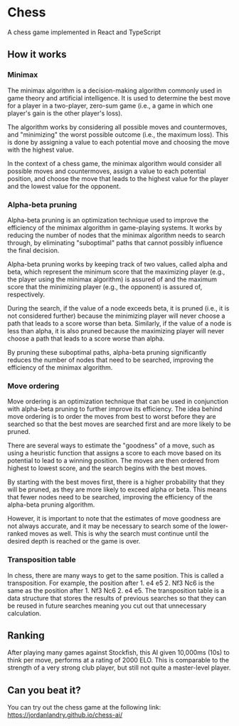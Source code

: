 # Chess

A chess game implemented in React and TypeScript

## How it works

### Minimax

The minimax algorithm is a decision-making algorithm commonly used in game theory and artificial intelligence. It is used to determine the best move for a player in a two-player, zero-sum game (i.e., a game in which one player's gain is the other player's loss).

The algorithm works by considering all possible moves and countermoves, and "minimizing" the worst possible outcome (i.e., the maximum loss). This is done by assigning a value to each potential move and choosing the move with the highest value.

In the context of a chess game, the minimax algorithm would consider all possible moves and countermoves, assign a value to each potential position, and choose the move that leads to the highest value for the player and the lowest value for the opponent.

### Alpha-beta pruning

Alpha-beta pruning is an optimization technique used to improve the efficiency of the minimax algorithm in game-playing systems. It works by reducing the number of nodes that the minimax algorithm needs to search through, by eliminating "suboptimal" paths that cannot possibly influence the final decision.

Alpha-beta pruning works by keeping track of two values, called alpha and beta, which represent the minimum score that the maximizing player (e.g., the player using the minimax algorithm) is assured of and the maximum score that the minimizing player (e.g., the opponent) is assured of, respectively.

During the search, if the value of a node exceeds beta, it is pruned (i.e., it is not considered further) because the minimizing player will never choose a path that leads to a score worse than beta. Similarly, if the value of a node is less than alpha, it is also pruned because the maximizing player will never choose a path that leads to a score worse than alpha.

By pruning these suboptimal paths, alpha-beta pruning significantly reduces the number of nodes that need to be searched, improving the efficiency of the minimax algorithm.

### Move ordering

Move ordering is an optimization technique that can be used in conjunction with alpha-beta pruning to further improve its efficiency. The idea behind move ordering is to order the moves from best to worst before they are searched so that the best moves are searched first and are more likely to be pruned.

There are several ways to estimate the "goodness" of a move, such as using a heuristic function that assigns a score to each move based on its potential to lead to a winning position. The moves are then ordered from highest to lowest score, and the search begins with the best moves.

By starting with the best moves first, there is a higher probability that they will be pruned, as they are more likely to exceed alpha or beta. This means that fewer nodes need to be searched, improving the efficiency of the alpha-beta pruning algorithm.

However, it is important to note that the estimates of move goodness are not always accurate, and it may be necessary to search some of the lower-ranked moves as well. This is why the search must continue until the desired depth is reached or the game is over.


### Transposition table

In chess, there are many ways to get to the same position. This is called a transposition. For example, the position after 1. e4 e5 2. Nf3 Nc6 is the same as the position after 1. Nf3 Nc6 2. e4 e5. The transposition table is a data structure that stores the results of previous searches so that they can be reused in future searches meaning you cut out that unnecessary calculation.

## Ranking

After playing many games against Stockfish, this AI given 10,000ms (10s) to think per move, performs at a rating of 2000 ELO. This is comparable to the strength of a very strong club player, but still not quite a master-level player. 

## Can you beat it?

You can try out the chess game at the following link:
https://jordanlandry.github.io/chess-ai/